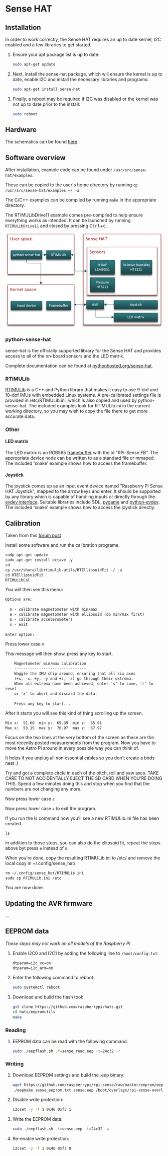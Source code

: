 # Sense HAT

## Installation

In order to work correctly, the Sense HAT requires an up to date kernel, I2C enabled and a few libraries to get started.

1. Ensure your apt package list is up to date:

    ```bash
    sudo apt-get update
    ```

1. Next, install the sense-hat package, which will ensure the kernel is up to date, enable I2C and install the necessary libraries and programs:

    ```bash
    sudo apt-get install sense-hat
    ```

1. Finally, a reboot may be required if I2C was disabled or the kernel was not up to date prior to the install:

    ```bash
    sudo reboot
    ```

## Hardware

The schematics can be found [here](images/Sense-HAT-V1_0.pdf).

## Software overview

After installation, example code can be found under `/usr/src/sense-hat/examples`.

These can be copied to the user's home directory by running `cp /usr/src/sense-hat/examples ~/ -a`.

The C/C++ examples can be compiled by running `make` in the appropriate directory.

The RTIMULibDrive11 example comes pre-compiled to help ensure everything works as intended. It can be launched by running `RTIMULibDrive11` and closed by pressing <kbd>Ctrl</kbd>+<kbd>c</kbd>.

![Sense HAT software overview diagram](images/sense-overview.png)

### python-sense-hat

sense-hat is the officially supported library for the Sense HAT and provides access to all of the on-board sensors and the LED matrix.

Complete documentation can be found at [pythonhosted.org/sense-hat](https://pythonhosted.org/sense-hat/).

### RTIMULib

[RTIMULib](https://github.com/RPi-Distro/RTIMULib) is a C++ and Python library that makes it easy to use 9-dof and 10-dof IMUs with embedded Linux systems. A pre-calibrated settings file is provided in /etc/RTIMULib.ini, which is also copied and used by python-sense-hat. The included examples look for RTIMULib.ini in the current working directory, so you may wish to copy the file there to get more accurate data.

### Other

#### LED matrix

The LED matrix is an RGB565 [framebuffer](https://www.kernel.org/doc/Documentation/fb/framebuffer.txt) with the id "RPi-Sense FB". The appropriate device node can be written to as a standard file or mmaped. The included 'snake' example shows how to access the framebuffer.

#### Joystick

The joystick comes up as an input event device named "Raspberry Pi Sense HAT Joystick", mapped to the arrow keys and enter. It should be supported by any library which is capable of handling inputs or directly through the [evdev interface](https://www.kernel.org/doc/Documentation/input/input.txt). Suitable libraries include SDL, [pygame](http://www.pygame.org/docs/) and [python-evdev](https://python-evdev.readthedocs.org/en/latest/). The included 'snake' example shows how to access the joystick directly.

## Calibration

Taken from this [forum post](https://www.raspberrypi.org/forums/viewtopic.php?f=104&t=109064&p=750616#p810193)

Install some software and run the calibration programe.

````
sudp apt-get update
sudo apt-get install octave -y
cd
cp /usr/share/librtimulib-utils/RTEllipsoidFit ./ -a
cd RTEllipsoidFit
RTIMULibCal
````
You will then see this menu:

    Options are:

      m - calibrate magnetometer with min/max
      e - calibrate magnetometer with ellipsoid (do min/max first)
      a - calibrate accelerometers
      x - exit

    Enter option:

Press lower case `m`

This message will then show, press any key to start.

````
    Magnetometer min/max calibration
    --------------------------------
    Waggle the IMU chip around, ensuring that all six axes
    (+x, -x, +y, -y and +z, -z) go through their extrema.
    When all extrema have been achieved, enter 's' to save, 'r' to reset
    or 'x' to abort and discard the data.

    Press any key to start...
````
After it starts you will see this kind of thing scrolling up the screen.

    Min x:  51.60  min y:  69.39  min z:  65.91
    Max x:  53.15  max y:  70.97  max z:  67.97

Focus on the two lines at the very bottom of the screen as these are the most recently posted measurements from the program.
Now you have to move the Astro Pi around in every possible way you can think of.

It helps if you unplug all non essential cables so you don't create a birds nest :)

Try and get a complete circle in each of the pitch, roll and yaw axes.
TAKE CARE TO NOT ACCIDENTALLY EJECT THE SD CARD WHEN YOU'RE DOING THIS.
Spend a few minutes doing this and stop when you find that the numbers are not changing any more.

Now press lower case `s`

Now press lower case `x` to exit the program.

If you run the ls command now you'll see a new RTIMULib.ini file has been created.

    ls

In addition to those steps, you can also do the ellipsoid fit, repeat the steps above byt press `e` instead of `m`.

When you're done, copy the resulting RTIMULib.ini to /etc/ and remove the local copy in ~/.config/sense_hat/

    rm ~/.config/sense_hat/RTIMULib.ini
    sudo cp RTIMULib.ini /etc

You are now done.

## Updating the AVR firmware

...

## EEPROM data

*These steps may not work on all models of the Raspberry Pi*

1. Enable I2C0 and I2C1 by adding the following line to `/boot/config.txt`:

    ```
    dtparam=i2c_vc=on
    dtparam=i2c_arm=on
    ```
1. Enter the following command to reboot:

    ```bash
    sudo systemctl reboot
    ```
1. Download and build the flash tool:

    ```bash
    git clone https://github.com/raspberrypi/hats.git
    cd hats/eepromutils
    make
    ```

### Reading

1. EEPROM data can be read with the following command:

    ```bash
    sudo ./eepflash.sh -f=sense_read.eep -t=24c32 -r
    ```

### Writing

1. Download EEPROM settings and build the .eep binary:

    ```bash
    wget https://github.com/raspberrypi/rpi-sense/raw/master/eeprom/eeprom_settings.txt -O sense_eeprom.txt
    ./eepmake sense_eeprom.txt sense.eep /boot/overlays/rpi-sense-overlay.dtb
    ```

1. Disable write protection:

    ```bash
    i2cset -y -f 1 0x46 0xf3 1
    ```

1. Write the EEPROM data:

    ```bash
    sudo ./eepflash.sh -f=sense.eep -t=24c32 -w

    ```
1. Re-enable write protection:

    ```bash
    i2cset -y -f 1 0x46 0xf3 0
    ```
